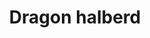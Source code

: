 ---
layout: item
title: Dragon halberd
item-id: 3204
datatable: true
id: 3204
name: "Dragon halberd"
members: true
lowalch: 100000
highalch: 150000
examine: "A dragon halberd."
monsters:
  - id: 2042
    name: "Zulrah"
    members: true
    combat_level: 725
    wiki_url: "https://oldschool.runescape.wiki/w/Zulrah#Serpentine"
    drops:
      - quantity: "1"
        rarity: 0.008064516129032258
    image: "https://oldschool.runescape.wiki/images/thumb/b/bc/Zulrah_%28serpentine%29.png/250px-Zulrah_%28serpentine%29.png?29a54"
---